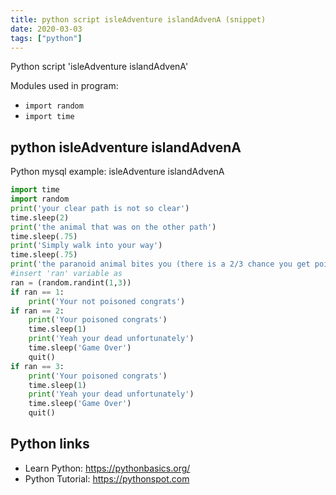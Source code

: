 ```yaml
---
title: python script isleAdventure islandAdvenA (snippet)
date: 2020-03-03
tags: ["python"]
---
```

Python script 'isleAdventure islandAdvenA'


Modules used in program: 
* `import random`
* `import time`

## python isleAdventure islandAdvenA

Python mysql example: isleAdventure islandAdvenA

```python
import time
import random
print('your clear path is not so clear')
time.sleep(2)
print('the animal that was on the other path')
time.sleep(.75)
print('Simply walk into your way')
time.sleep(.75)
print('the paranoid animal bites you (there is a 2/3 chance you get poisoned)')
#insert 'ran' variable as 
ran = (random.randint(1,3))
if ran == 1:
    print('Your not poisoned congrats')
if ran == 2:
    print('Your poisoned congrats')
    time.sleep(1)
    print('Yeah your dead unfortunately')
    time.sleep('Game Over')
    quit()
if ran == 3:
    print('Your poisoned congrats')
    time.sleep(1)
    print('Yeah your dead unfortunately')
    time.sleep('Game Over')
    quit()

```

## Python links

- Learn Python: https://pythonbasics.org/
- Python Tutorial: https://pythonspot.com
